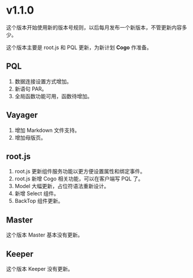 # v1.1.0

这个版本开始使用新的版本号规则，以后每月发布一个新版本，不管更新内容多少。

这个版本主要是 root.js 和 PQL 更新，为新计划 **Cogo** 作准备。

## PQL
1. 数据连接设置方式增加。
2. 新语句 PAR。
3. 全局函数功能可用，函数待增加。

## Vayager

1. 增加 Markdown 文件支持。
2. 增加母版页。

## root.js

1. root.js 更新组件服务功能以更方便设置属性和绑定事件。
2. root.js 新增 Cogo 相关功能，可以在客户端写 PQL 了。
3. Model 大幅更新，占位符语法重新设计。
4. 新增 Select 组件。
5. BackTop 组件更新。

## Master

这个版本 Master 基本没有更新。

## Keeper

这个版本 Keeper 没有更新。
